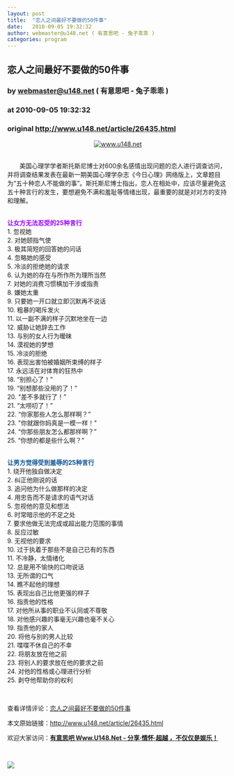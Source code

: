 ```yaml
---
layout: post
title:  "恋人之间最好不要做的50件事"
date:   2010-09-05 19:32:32
author: webmaster@u148.net ( 有意思吧 - 兔子乖乖 )
categories: program
---
```


## 恋人之间最好不要做的50件事
### by webmaster@u148.net ( 有意思吧 - 兔子乖乖 )
### at 2010-09-05 19:32:32
### original <http://www.u148.net/article/26435.html>

<p style="text-align:center"> <a href="http://www.u148.net"><img alt="www.u148.net" src="http://file.u148.net/attachments/month_0710/e2007102911753.jpg"></a></p><p><br>　　美国心理学学者斯托斯尼博士对600余名感情出现问题的恋人进行调查访问，并将调查结果发表在最新一期美国心理学杂志《今日心理》网络版上，文章题目为“五十种恋人不能做的事”。斯托斯尼博士指出，恋人在相处中，应该尽量避免这五十种言行的发生，要想避免不满和羞耻等情绪出现，最重要的就是对对方的支持和理解。</p><p><br><span style="color:#9900ff"><strong>让女方无法忍受的25种言行<br></strong></span>1. 忽视她<br>2. 对她颐指气使<br>3. 极其简短的回答她的问话<br>4. 忽略她的感受<br>5. 冷淡的拒绝她的请求<br>6. 认为她的存在与所作所为理所当然<br>7. 对她的消费习惯横加干涉或指责<br>8. 嫌她太重<br>9. 只要她一开口就立即沉默再不说话<br>10. 粗暴的喝斥发火<br>11. 以一副不满的样子沉默地坐在一边<br>12. 威胁让她辞去工作<br>13. 与别的女人行为暧昧<br>14. 漠视她的梦想<br>15. 冷淡的拒绝<br>16. 表现出害怕被婚姻所束缚的样子<br>17. 永远活在对体育的狂热中<br>18. “别担心了！”<br>19. “别想那些没用的了！”<br>20. “差不多就行了！”<br>21. “太唠叨了！”<br>22. “你家那些人怎么那样啊？”<br>23. &quot;你就跟你妈真是一模一样！&quot;<br>24. “你那些朋友怎么都那样啊？”<br>25. “你想的都是些什么啊？”</p><p><br><span style="color:#0b5394"><strong>让男方觉得受到羞辱的25种言行</strong></span><br>1. 绕开他独自做决定<br>2. 纠正他刚说的话<br>3. 追问他为什么做那样的决定<br>4. 用忠告而不是请求的语气对话<br>5. 忽视他的意见和想法<br>6. 时常暗示他的不足之处<br>7. 要求他做无法完成或超出能力范围的事情<br>8. 反应过敏<br>9. 无视他的要求<br>10. 过于执着于那些不是自己已有的东西<br>11. 不冷静，太情绪化<br>12. 总是用不愉快的口吻说话<br>13. 无所谓的口气<br>14. 瞧不起他的理想<br>15. 表现出自己比他更强的样子<br>16. 指责他的性格<br>17. 对他所从事的职业不认同或不尊敬<br>18. 对他感兴趣的事毫无兴趣也毫不关心<br>19. 指责他的家人<br>20. 将他与别的男人比较<br>21. 喋喋不休自己的不幸<br>22. 将朋友放在他之前<br>23. 将别人的要求放在他的要求之前<br>24. 对他的性格或心理进行分析<br>25. 剥夺他帮助你的权利</p><p> </p><p>查看详情评论：<a href="http://www.u148.net/article/26435.html">恋人之间最好不要做的50件事</a></p><p>本文原始链接：<a href="http://www.u148.net/article/26435.html">http://www.u148.net/article/26435.html</a></p><p>欢迎大家访问：<a href="http://www.u148.net"><strong>有意思吧 Www.U148.Net - 分享·情怀·超越 ，不仅仅是娱乐！</strong></a></p><p> </p><a href="http://s.click.taobao.com/a/qvVmnYhD5qI=-15599093"><img src="http://img.u148.net/activity/2010/7/inoherb.gif" border="0"></a><p> </p>